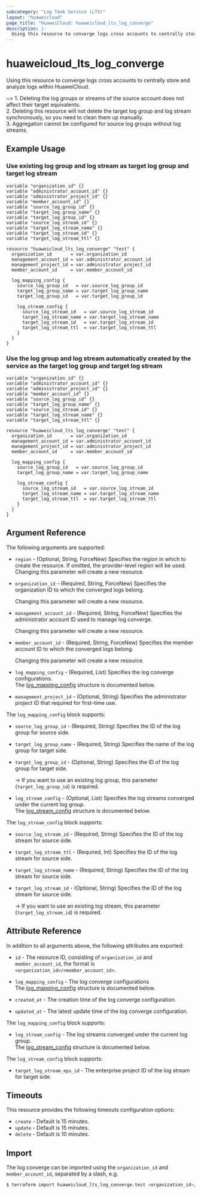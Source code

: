 ```yaml
---
subcategory: "Log Tank Service (LTS)"
layout: "huaweicloud"
page_title: "HuaweiCloud: huaweicloud_lts_log_converge"
description: |-
  Using this resource to converge logs cross accounts to centrally store and analyze logs within HuaweiCloud.
---
```


# huaweicloud_lts_log_converge

Using this resource to converge logs cross accounts to centrally store and analyze logs within HuaweiCloud.

~> 1. Deleting the log groups or streams of the source account does not affect their target equivalents.
   <br>2. Deleting this resource will not delete the target log group and log stream synchronously, so you need to clean
   them up manually.
   <br>3. Aggregation cannot be configured for source log groups without log streams.

## Example Usage

### Use existing log group and log stream as target log group and target log stream

```hcl
variable "organization_id" {}
variable "administrator_account_id" {}
variable "administrator_project_id" {}
variable "member_account_id" {}
variable "source_log_group_id" {}
variable "target_log_group_name" {}
variable "target_log_group_id" {}
variable "source_log_stream_id" {}
variable "target_log_stream_name" {}
variable "target_log_stream_id" {}
variable "target_log_stream_ttl" {}

resource "huaweicloud_lts_log_converge" "test" {
  organization_id       = var.organization_id
  management_account_id = var.administrator_account_id
  management_project_id = var.administrator_project_id
  member_account_id     = var.member_account_id

  log_mapping_config {
    source_log_group_id   = var.source_log_group_id
    target_log_group_name = var.target_log_group_name
    target_log_group_id   = var.target_log_group_id

    log_stream_config {
      source_log_stream_id   = var.source_log_stream_id
      target_log_stream_name = var.target_log_stream_name
      target_log_stream_id   = var.target_log_stream_id
      target_log_stream_ttl  = var.target_log_stream_ttl
    }
  }
}
```

### Use the log group and log stream automatically created by the service as the target log group and target log stream

```hcl
variable "organization_id" {}
variable "administrator_account_id" {}
variable "administrator_project_id" {}
variable "member_account_id" {}
variable "source_log_group_id" {}
variable "target_log_group_name" {}
variable "source_log_stream_id" {}
variable "target_log_stream_name" {}
variable "target_log_stream_ttl" {}

resource "huaweicloud_lts_log_converge" "test" {
  organization_id       = var.organization_id
  management_account_id = var.administrator_account_id
  management_project_id = var.administrator_project_id
  member_account_id     = var.member_account_id

  log_mapping_config {
    source_log_group_id   = var.source_log_group_id
    target_log_group_name = var.target_log_group_name

    log_stream_config {
      source_log_stream_id   = var.source_log_stream_id
      target_log_stream_name = var.target_log_stream_name
      target_log_stream_ttl  = var.target_log_stream_ttl
    }
  }
}
```

## Argument Reference

The following arguments are supported:

* `region` - (Optional, String, ForceNew) Specifies the region in which to create the resource.
  If omitted, the provider-level region will be used. Changing this parameter will create a new resource.

* `organization_id` - (Required, String, ForceNew) Specifies the organization ID to which the converged logs belong.

  Changing this parameter will create a new resource.

* `management_account_id` - (Required, String, ForceNew) Specifies the administrator account ID used to manage log converge.

  Changing this parameter will create a new resource.

* `member_account_id` - (Required, String, ForceNew) Specifies the member account ID to which the converged logs belong.

  Changing this parameter will create a new resource.

* `log_mapping_config` - (Required, List) Specifies the log converge configurations.  
  The [log_mapping_config](#converge_log_mapping_config) structure is documented below.

* `management_project_id` - (Optional, String) Specifies the administrator project ID that required for
  first-time use.

<a name="converge_log_mapping_config"></a>
The `log_mapping_config` block supports:

* `source_log_group_id` - (Required, String) Specifies the ID of the log group for source side.

* `target_log_group_name` - (Required, String) Specifies the name of the log group for target side.

* `target_log_group_id` - (Optional, String) Specifies the ID of the log group for target side.

  -> If you want to use an existing log group, this parameter (`target_log_group_id`) is required.

* `log_stream_config` - (Optional, List) Specifies the log streams converged under the current log group.  
  The [log_stream_config](#converge_log_streams_config) structure is documented below.

<a name="converge_log_streams_config"></a>
The `log_stream_config` block supports:

* `source_log_stream_id` - (Required, String) Specifies the ID of the log stream for source side.

* `target_log_stream_ttl` - (Required, Int) Specifies the ID of the log stream for source side.

* `target_log_stream_name` - (Required, String) Specifies the ID of the log stream for source side.

* `target_log_stream_id` - (Optional, String) Specifies the ID of the log stream for source side.

  -> If you want to use an existing log stream, this parameter (`target_log_stream_id`) is required.

## Attribute Reference

In addition to all arguments above, the following attributes are exported:

* `id` - The resource ID, consisting of `organization_id` and `member_account_id`, the format is `<organization_id>/<member_account_id>`.

* `log_mapping_config` - The log converge configurations  
  The [log_mapping_config](#converge_log_mapping_config_attr) structure is documented below.

* `created_at` - The creation time of the log converge configuration.

* `updated_at` - The latest update time of the log converge configuration.

<a name="converge_log_mapping_config_attr"></a>
The `log_mapping_config` block supports:

* `log_stream_config` - The log streams converged under the current log group.  
  The [log_stream_config](#converge_log_streams_config_attr) structure is documented below.

<a name="converge_log_streams_config_attr"></a>
The `log_stream_config` block supports:

* `target_log_stream_eps_id` - The enterprise project ID of the log stream for target side.

## Timeouts

This resource provides the following timeouts configuration options:

* `create` - Default is 15 minutes.
* `update` - Default is 15 minutes.
* `delete` - Default is 10 minutes.

## Import

The log converge can be imported using the `organization_id` and `member_account_id`, separated by a slash, e.g.

```bash
$ terraform import huaweicloud_lts_log_converge.test <organization_id>/<member_account_id>
```
